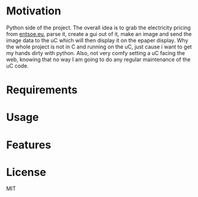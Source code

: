 # Motivation
Python side of the project. The overall idea is to grab the electricity pricing from [entsoe.eu](), parse it, create a gui out of it, make an image and send the image data to the uC which will then display it on the epaper display.
Why the whole project is not in C and running on the uC, just cause i want to get my hands dirty with python. Also, not very comfy setting a uC facing the web, knowing that no way I am going to do any regular maintenance of the uC code.

# Requirements

# Usage

# Features

# License
MIT